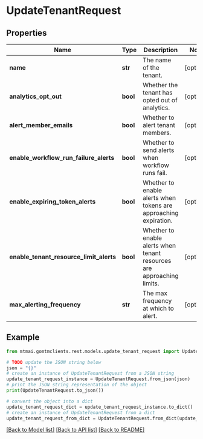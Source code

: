 # UpdateTenantRequest


## Properties

Name | Type | Description | Notes
------------ | ------------- | ------------- | -------------
**name** | **str** | The name of the tenant. | [optional] 
**analytics_opt_out** | **bool** | Whether the tenant has opted out of analytics. | [optional] 
**alert_member_emails** | **bool** | Whether to alert tenant members. | [optional] 
**enable_workflow_run_failure_alerts** | **bool** | Whether to send alerts when workflow runs fail. | [optional] 
**enable_expiring_token_alerts** | **bool** | Whether to enable alerts when tokens are approaching expiration. | [optional] 
**enable_tenant_resource_limit_alerts** | **bool** | Whether to enable alerts when tenant resources are approaching limits. | [optional] 
**max_alerting_frequency** | **str** | The max frequency at which to alert. | [optional] 

## Example

```python
from mtmai.gomtmclients.rest.models.update_tenant_request import UpdateTenantRequest

# TODO update the JSON string below
json = "{}"
# create an instance of UpdateTenantRequest from a JSON string
update_tenant_request_instance = UpdateTenantRequest.from_json(json)
# print the JSON string representation of the object
print(UpdateTenantRequest.to_json())

# convert the object into a dict
update_tenant_request_dict = update_tenant_request_instance.to_dict()
# create an instance of UpdateTenantRequest from a dict
update_tenant_request_from_dict = UpdateTenantRequest.from_dict(update_tenant_request_dict)
```
[[Back to Model list]](../README.md#documentation-for-models) [[Back to API list]](../README.md#documentation-for-api-endpoints) [[Back to README]](../README.md)



